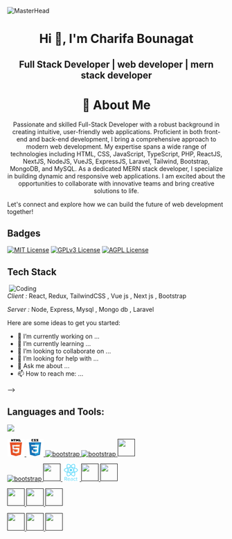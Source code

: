 ![MasterHead](
https://user-images.githubusercontent.com/95478989/198955082-6e78ebb5-e1e4-49f9-8d32-6e5af3984dcd.gif
)

<h1 align="center">Hi 👋, I'm Charifa Bounagat</h1>
<h2 align="center">Full Stack Developer | web developer | mern stack developer </h2>


<h1 align="center" > 🚀 About Me </h1>
<p align="center" >
  Passionate and skilled Full-Stack Developer with a robust background in creating intuitive, user-friendly web applications. Proficient in both front-end and back-end development, I bring a comprehensive approach to modern web development. My expertise spans a wide range of technologies including HTML, CSS, JavaScript, TypeScript, PHP, ReactJS, NextJS, NodeJS, VueJS, ExpressJS, Laravel, Tailwind, Bootstrap, MongoDB, and MySQL. As a dedicated MERN stack developer, I specialize in building dynamic and responsive web applications.
I am excited about the opportunities to collaborate with innovative teams and bring creative solutions to life.

Let's connect and explore how we can build the future of web development together!
</p>


## Badges

[![MIT License](https://img.shields.io/badge/License-MIT-green.svg)](https://choosealicense.com/licenses/mit/)
[![GPLv3 License](https://img.shields.io/badge/License-GPL%20v3-yellow.svg)](https://opensource.org/licenses/)
[![AGPL License](https://img.shields.io/badge/license-AGPL-blue.svg)](http://www.gnu.org/licenses/agpl-3.0)


## Tech Stack
<img align="right" alt="Coding" width="500" src="https://gifdb.com/images/high/animated-chock-coding-c78f6elj32sfoi8q.webp" >

*Client :* React, Redux, TailwindCSS , Vue js  , Next js , Bootstrap 

*Server :* Node, Express, Mysql , Mongo db , Laravel

Here are some ideas to get you started:

- 🔭 I’m currently working on ...
- 🌱 I’m currently learning ...
- 👯 I’m looking to collaborate on ...
- 🤔 I’m looking for help with ...
- 💬 Ask me about ...
- 📫 How to reach me: ...

-->
<h2 align="left">Languages and Tools:</h2>
<div> 
  <img src="https://user-images.githubusercontent.com/74038190/212257467-871d32b7-e401-42e8-a166-fcfd7baa4c6b.gif" />
  <p>
    <a href="https://www.w3.org/html/" target="_blank" rel="noreferrer">
      <img src="https://raw.githubusercontent.com/devicons/devicon/master/icons/html5/html5-original-wordmark.svg" alt="html5" width="40" height="40"/>
    </a>
     <a href="https://www.w3schools.com/css/" target="_blank" rel="noreferrer">
      <img src="https://raw.githubusercontent.com/devicons/devicon/master/icons/css3/css3-original-wordmark.svg" alt="css3" width="40" height="40"/>
    </a>
    <a href="https://getbootstrap.com" target="_blank" rel="noreferrer">
      <img src="https://raw.githubusercontent.com/jmnote/z-icons/master/svg/javascript.svg" alt="bootstrap" width="40" height="40"/>
    </a>
    <a href="https://getbootstrap.com" target="_blank" rel="noreferrer">
      <img src="https://raw.githubusercontent.com/jmnote/z-icons/master/svg/php.svg" alt="bootstrap" width="40" height="40"/>
    </a>
     <a href="" target="_blank" rel="noreferrer">
       <img src="https://cdn.jsdelivr.net/gh/devicons/devicon@latest/icons/azuresqldatabase/azuresqldatabase-original.svg"  width="40" height="40"/>
    </a>          
  </p>
  
  <p>
     <a href="https://getbootstrap.com" target="_blank" rel="noreferrer">
      <img src="https://raw.githubusercontent.com/jmnote/z-icons/master/svg/bootstrap.svg" alt="bootstrap" width="40" height="40"/>
    </a>     
   <a href="" target="_blank" rel="noreferrer">
      <img src="https://cdn.jsdelivr.net/gh/devicons/devicon@latest/icons/tailwindcss/tailwindcss-original.svg" width="40" height="40" />
    </a>
    <a href="https://reactjs.org/" target="_blank" rel="noreferrer">
      <img src="https://raw.githubusercontent.com/devicons/devicon/master/icons/react/react-original-wordmark.svg" alt="react" width="40" height="40"/>
    </a>
    <a href="" target="_blank" rel="noreferrer">
      <img src="https://cdn.jsdelivr.net/gh/devicons/devicon@latest/icons/nextjs/nextjs-original.svg" alt="" width="40" height="40"/>
    </a>
    <a href="" target="_blank" rel="noreferrer">
      <img src="https://cdn.jsdelivr.net/gh/devicons/devicon@latest/icons/vuejs/vuejs-original-wordmark.svg"  alt="" width="40" height="40"/>
    </a>
  </p>
  
  <p>
     <a href="" target="_blank" rel="noreferrer">
    <img  src="https://cdn.jsdelivr.net/gh/devicons/devicon@latest/icons/nodejs/nodejs-original-wordmark.svg" alt="" width="40" height="40"/>
  </a>
    <a href="" target="_blank" rel="noreferrer">
    <img src="https://cdn.jsdelivr.net/gh/devicons/devicon@latest/icons/express/express-original-wordmark.svg" alt="" width="40" height="40"/>
  </a>
     <a href="" target="_blank" rel="noreferrer">
    <img src="https://cdn.jsdelivr.net/gh/devicons/devicon@latest/icons/laravel/laravel-original-wordmark.svg" alt="" width="40" height="40"/>
  </a>
  </p>

<p align="left">
 <a href="" target="_blank" rel="noreferrer">
    <img src="https://cdn.jsdelivr.net/gh/devicons/devicon@latest/icons/mysql/mysql-original-wordmark.svg" alt="" width="40" height="40"/>
  </a>
  <a href="" target="_blank" rel="noreferrer">
    <img src="https://cdn.jsdelivr.net/gh/devicons/devicon@latest/icons/mongodb/mongodb-plain-wordmark.svg" alt="" width="40" height="40"/>
  </a>
   <a href="" target="_blank" rel="noreferrer">
    <img src="https://cdn.jsdelivr.net/gh/devicons/devicon@latest/icons/microsoftsqlserver/microsoftsqlserver-original-wordmark.svg" alt="" width="40" height="40"/>
  </a>
</p>
</div>


  

